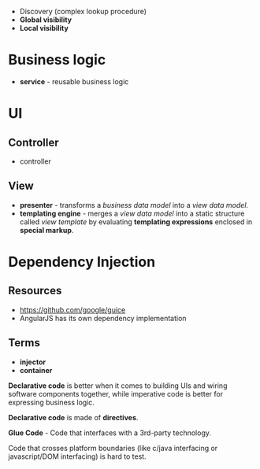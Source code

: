 - Discovery (complex lookup procedure)
- **Global visibility**
- **Local visibility**

# Business logic
- **service** - reusable business logic

# UI

## Controller
- controller

## View
- **presenter** - transforms a *business data model* into a *view data model*.
- **templating engine** - merges a *view data model* into a static structure called *view template* by evaluating **templating expressions** enclosed in **special markup**.


# Dependency Injection
## Resources
- https://github.com/google/guice
- AngularJS has its own dependency implementation

## Terms
- **injector**
- **container**


**Declarative code** is better when it comes to building UIs and wiring software components together, while imperative code is better for expressing business logic.

**Declarative code** is made of **directives**.

**Glue Code** - Code that interfaces with a 3rd-party technology.

Code that crosses platform boundaries (like c/java interfacing or javascript/DOM interfacing) is hard to test.


